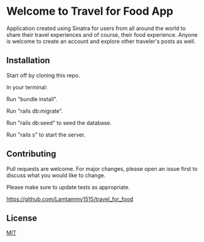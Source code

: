 
# Welcome to Travel for Food App
Application created using Sinatra for users from all around the world to share their travel experiences and of course, their food experience. Anyone is welcome to create an account and explore other traveler's posts as well.

## Installation

Start off by cloning this repo. 

In your terminal:

Run "bundle install".

Run "rails db:migrate". 

Run "rails db:seed" to seed the database. 

Run "rails s" to start the server. 


## Contributing
Pull requests are welcome. For major changes, please open an issue first to discuss what you would like to change.

Please make sure to update tests as appropriate.

https://github.com/Lamtammy1515/travel_for_food


## License
[MIT](https://github.com/Lamtammy1515/travel_for_food/blob/master/travel_for_food/travel_for_food/LICENSE.md)



